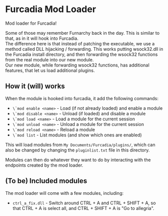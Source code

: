 # Furcadia Mod Loader
Mod loader for Furcadia!

Some of those may remember Furnarchy back in the day. This is similar to that,
 as in it will hook into Furcadia.<br/>
The difference here is that instead of patching the executable, we use a method
 called DLL hijacking / forwarding. This works putting wsock32.dll in the
 Furcadia install directory, and then forwarding the wsock32 functions from the
 real module into our new module.<br/>
Our new module, while forwarding wsock32 functions, has additional features,
 that let us load additional plugins.

## How it (will) works
When the module is hooked into furcadia, it add the following commands:
* ``\`mod enable <name>`` - Load (if not already loaded) and enable a module
* ``\`mod disable <name>`` - Unload (if loaded) and disable a module
* ``\`mod load <name>`` - Load a module for the current session
* ``\`mod unload <name>`` - Unload a module for the current session
* ``\`mod reload <name>`` - Reload a module
* ``\`mod list`` - List modules (and show which ones are enabled)

This will load modules from `My Documents/Furcadia/plugins/`, which can also be
 changed by changing the `pluginlist.txt` file in this directory.

Modules can then do whatever they want to do by interacting with the endpoints
 created by the mod loader.

## (To be) Included modules
The mod loader will come with a few modules, including:
* `ctrl_a_fix.dll` - Switch around CTRL + A and CTRL + SHIFT + A, so that CTRL + A is select all, and CTRL + SHIFT + A is "Go to allegria".